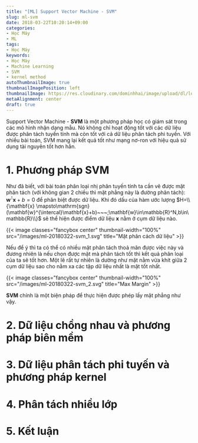 ```yaml
---
title: "[ML] Support Vector Machine - SVM"
slug: ml-svm
date: 2018-03-22T10:20:14+09:00
categories:
- Học Máy
- ML
tags:
- Học Máy
keywords:
- Học Máy
- Machine Learning
- SVM
- kernel method
autoThumbnailImage: true
thumbnailImagePosition: left
thumbnailImage: https://res.cloudinary.com/dominhhai/image/upload/dl/logo.png
metaAlignment: center
draft: true
---
```

Support Vector Machine - **SVM** là một phương pháp học có giám sát trong các mô hình nhận dạng mẫu. Nó không chỉ hoạt động tốt với các dữ liệu được phân tách tuyến tính mà còn tốt với cả dữ liệu phân tách phi tuyến. Với nhiều bài toán, SVM mang lại kết quả tốt như mạng nơ-ron với hiệu quả sử dụng tài nguyên tốt hơn hẳn.
<!--more-->
<!--toc-->

# 1. Phương pháp SVM
Như đã biết, với bài toán phân loại nhị phân tuyến tính ta cần vẽ được mặt phân tách (với không gian 2 chiều thì mặt phẳng này là đường phân tách): $\mathbf{w}^{\intercal}\mathbf{x}+b=0$ để phân biệt được dữ liệu. Khi đó dấu của hàm ước lượng $H=\\{\mathbf{x}	\mapsto\mathrm{sgn}(\mathbf{w}^{\intercal}\mathbf{x}+b)~~~;\mathbf{w}\in\mathbb{R}^N,b\in\mathbb{R}\\}$ sẽ thể hiện được điểm dữ liệu $\mathbf{x}$ nằm ở cụm dữ liệu nào.

{{< image classes="fancybox center" thumbnail-width="100%" src="/images/ml-20180322-svm_1.svg" title="Mặt phân cách dữ liệu" >}}

Nếu để ý thì ta có thể có nhiều mặt phân tách thoả mãn được việc này và đương nhiên là nếu chọn được mặt mà phân tách tốt thì kết quả phân loại của ta sẽ tốt hơn. Một lẽ rất tự nhiên là dường như mặt nằm vừa khít giữa 2 cụm dữ liệu sao cho nằm xa các tập dữ liệu nhất là mặt tốt nhất.

{{< image classes="fancybox center" thumbnail-width="100%" src="/images/ml-20180322-svm_2.svg" title="Max Margin" >}}

**SVM** chính là một biện pháp để thực hiện được phép lấy mặt phẳng như vậy.





# 2. Dữ liệu chồng nhau và phương pháp biên mềm

# 3. Dữ liệu phân tách phi tuyến và phương pháp kernel

# 4. Phân tách nhiều lớp

# 5. Kết luận
